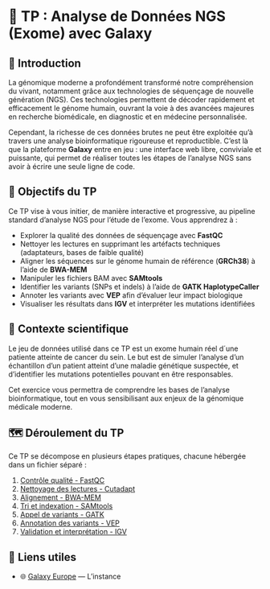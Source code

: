 # 🧬 TP : Analyse de Données NGS (Exome) avec Galaxy

## 🌟 Introduction

La génomique moderne a profondément transformé notre compréhension du vivant, notamment grâce aux technologies de séquençage de nouvelle génération (NGS). Ces technologies permettent de décoder rapidement et efficacement le génome humain, ouvrant la voie à des avancées majeures en recherche biomédicale, en diagnostic et en médecine personnalisée.

Cependant, la richesse de ces données brutes ne peut être exploitée qu’à travers une analyse bioinformatique rigoureuse et reproductible. C’est là que la plateforme **Galaxy** entre en jeu : une interface web libre, conviviale et puissante, qui permet de réaliser toutes les étapes de l’analyse NGS sans avoir à écrire une seule ligne de code.

## 🎯 Objectifs du TP

Ce TP vise à vous initier, de manière interactive et progressive, au pipeline standard d’analyse NGS pour l’étude de l’exome. Vous apprendrez à :

- Explorer la qualité des données de séquençage avec **FastQC**
- Nettoyer les lectures en supprimant les artéfacts techniques (adaptateurs, bases de faible qualité)
- Aligner les séquences sur le génome humain de référence (**GRCh38**) à l’aide de **BWA-MEM**
- Manipuler les fichiers BAM avec **SAMtools**
- Identifier les variants (SNPs et indels) à l’aide de **GATK HaplotypeCaller**
- Annoter les variants avec **VEP** afin d’évaluer leur impact biologique
- Visualiser les résultats dans **IGV** et interpréter les mutations identifiées

## 🧪 Contexte scientifique

Le jeu de données utilisé dans ce TP est un exome humain réel d´une patiente atteinte de cancer du sein. Le but est de simuler l’analyse d’un échantillon d’un patient atteint d’une maladie génétique suspectée, et d’identifier les mutations potentielles pouvant en être responsables.

Cet exercice vous permettra de comprendre les bases de l’analyse bioinformatique, tout en vous sensibilisant aux enjeux de la génomique médicale moderne.

## 🗺️ Déroulement du TP

Ce TP se décompose en plusieurs étapes pratiques, chacune hébergée dans un fichier séparé :

1. [Contrôle qualité - FastQC](./tuto-fastqc.md)
2. [Nettoyage des lectures - Cutadapt](./tuto-cutadapt.md)
3. [Alignement - BWA-MEM](./tuto-bwa.md)
4. [Tri et indexation - SAMtools](./tuto-samtools.md)
5. [Appel de variants - GATK](./tuto-gatk.md)
6. [Annotation des variants - VEP](./tuto-vep.md)
7. [Validation et interprétation - IGV](./validation.md)

## 🔗 Liens utiles

- 🌐 [Galaxy Europe](https://usegalaxy.eu) — L’instance
